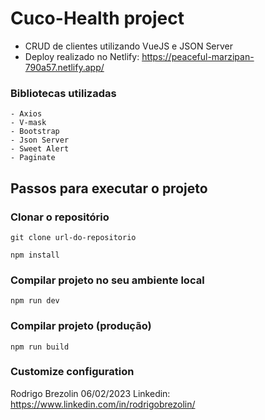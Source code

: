 # Cuco-Health project
- CRUD de clientes utilizando VueJS e JSON Server
- Deploy realizado no Netlify:
https://peaceful-marzipan-790a57.netlify.app/

### Bibliotecas utilizadas
```
- Axios
- V-mask
- Bootstrap
- Json Server
- Sweet Alert
- Paginate
```

## Passos para executar o projeto

### Clonar o repositório
```
git clone url-do-repositorio

npm install
```

### Compilar projeto no seu ambiente local
```
npm run dev
```

### Compilar projeto (produção)
```
npm run build
```

### Customize configuration
Rodrigo Brezolin
06/02/2023
Linkedin: https://www.linkedin.com/in/rodrigobrezolin/
